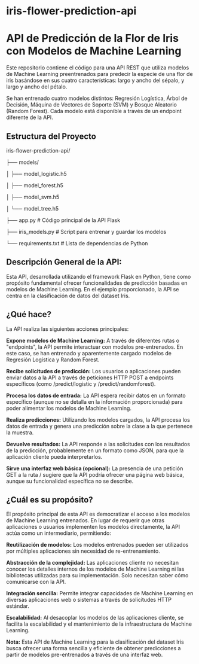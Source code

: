 # iris-flower-prediction-api

# API de Predicción de la Flor de Iris con Modelos de Machine Learning

Este repositorio contiene el código para una API REST que utiliza modelos de Machine Learning preentrenados para predecir la especie de una flor de iris basándose en sus cuatro características: largo y ancho del sépalo, y largo y ancho del pétalo.

Se han entrenado cuatro modelos distintos: Regresión Logística, Árbol de Decisión, Máquina de Vectores de Soporte (SVM) y Bosque Aleatorio (Random Forest). Cada modelo está disponible a través de un endpoint diferente de la API.

## Estructura del Proyecto
iris-flower-prediction-api/

├── models/

│   ├── model_logistic.h5

│   ├── model_forest.h5

│   ├── model_svm.h5

│   └── model_tree.h5

├── app.py          # Código principal de la API Flask

├── iris_models.py  # Script para entrenar y guardar los modelos

└── requirements.txt # Lista de dependencias de Python

## Descripción General de la API:

Esta API, desarrollada utilizando el framework Flask en Python, tiene como propósito fundamental ofrecer funcionalidades de predicción basadas en modelos de Machine Learning. En el ejemplo proporcionado, la API se centra en la clasificación de datos del dataset Iris.

## ¿Qué hace?

La API realiza las siguientes acciones principales:

**Expone modelos de Machine Learning:** A través de diferentes rutas o "endpoints", la API permite interactuar con modelos pre-entrenados. En este caso, se han entrenado y aparentemente cargado modelos de Regresión Logística y Random Forest.

**Recibe solicitudes de predicción:** Los usuarios o aplicaciones pueden enviar datos a la API a través de peticiones HTTP POST a endpoints específicos (como /predict/logistic y /predict/randomforest).

**Procesa los datos de entrada:** La API espera recibir datos en un formato específico (aunque no se detalla en la información proporcionada) para poder alimentar los modelos de Machine Learning.

**Realiza predicciones:** Utilizando los modelos cargados, la API procesa los datos de entrada y genera una predicción sobre la clase a la que pertenece la muestra.

**Devuelve resultados:** La API responde a las solicitudes con los resultados de la predicción, probablemente en un formato como JSON, para que la aplicación cliente pueda interpretarlos.

**Sirve una interfaz web básica (opcional):** La presencia de una petición GET a la ruta / sugiere que la API podría ofrecer una página web básica, aunque su funcionalidad específica no se describe.

## ¿Cuál es su propósito?

El propósito principal de esta API es democratizar el acceso a los modelos de Machine Learning entrenados. En lugar de requerir que otras aplicaciones o usuarios implementen los modelos directamente, la API actúa como un intermediario, permitiendo:

**Reutilización de modelos:** Los modelos entrenados pueden ser utilizados por múltiples aplicaciones sin necesidad de re-entrenamiento.

**Abstracción de la complejidad:** Las aplicaciones cliente no necesitan conocer los detalles internos de los modelos de Machine Learning ni las bibliotecas utilizadas para su implementación. Solo necesitan saber cómo comunicarse con la API.

**Integración sencilla:** Permite integrar capacidades de Machine Learning en diversas aplicaciones web o sistemas a través de solicitudes HTTP estándar.

**Escalabilidad:** Al desacoplar los modelos de las aplicaciones cliente, se facilita la escalabilidad y el mantenimiento de la infraestructura de Machine Learning.

**Nota:** Esta API de Machine Learning para la clasificación del dataset Iris busca ofrecer una forma sencilla y eficiente de obtener predicciones a partir de modelos pre-entrenados a través de una interfaz web.

